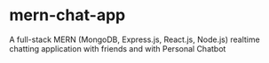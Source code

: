 # mern-chat-app
A full-stack MERN (MongoDB, Express.js, React.js, Node.js) realtime chatting application with friends and with Personal Chatbot
